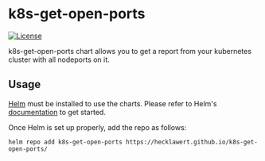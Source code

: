 # k8s-get-open-ports

[![License](https://img.shields.io/badge/License-Apache%202.0-blue.svg)](https://opensource.org/licenses/Apache-2.0)

k8s-get-open-ports chart allows you to get a report from your kubernetes cluster with all nodeports on it.

## Usage

[Helm](https://helm.sh) must be installed to use the charts.
Please refer to Helm's [documentation](https://helm.sh/docs/) to get started.

Once Helm is set up properly, add the repo as follows:

```console
helm repo add k8s-get-open-ports https://hecklawert.github.io/k8s-get-open-ports/ 
```
